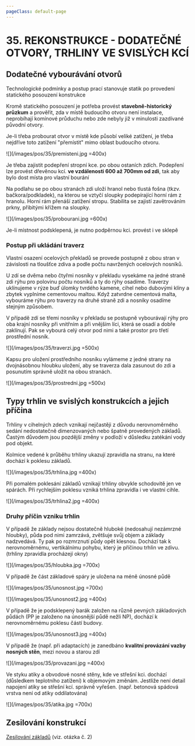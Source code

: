 ```yaml
---
pageClass: default-page
---
```


# 35. REKONSTRUKCE - DODATEČNÉ OTVORY, TRHLINY VE SVISLÝCH KCÍ

## Dodatečné vybourávání otvorů

Technologické podmínky a postup prací stanovuje statik po provedení statického posouzení konstrukce

Kromě statického posouzení je potřeba provést **stavebně-historický průzkum** a prověřit, zda v místě budoucího otvoru není instalace, neprobíhají komínové průduchu nebo zde nebyly již v minulosti zazdívané původní otvory.

Je-li třeba probourat otvor v místě kde působí veliké zatížení, je třeba nejdříve toto zatížení "přemístit" mimo oblast budoucího otvoru.

![](/images/pos/35/premisteni.jpg =400x)

Je třeba zajistit podepření stropní kce. po obou ostaních zdích. Podepření lze provést dřevěnou kcí. **ve vzdálenosti 600 až 700mm od zdi**, tak aby bylo dost místa pro vlastní bourání

Na podlahu se po obou stranách zdi uloží hranol nebo tlustá fošna (tkzv. bačkora/podkladek), na kterou se vztyčí sloupky podepírající horní rám z hranolu. Horní rám přenáší zatížení stropu. Stabilita se zajistí zavětrováním prkny, přibitými křížem na sloupky.

![](/images/pos/35/probourani.jpg =600x)

Je-li místnost podsklepená, je nutno podpěrnou kci. provést i ve sklepě

### Postup při ukládání traverz

Vlastní osazení ocelových překladů se provede postupně z obou stran v závislosti na tloušťce zdiva a podle počtu navržených ocelových nosníků.

U zdí se dvěma nebo čtyřmi nosníky v překladu vysekáme na jedné straně zdi rýhu pro polovinu počtu nosníků a ty do rýhy osadíme. Traverzy uklínujeme v rýze buď úlomky tvrdého kamene, cihel nebo dubovými klíny a zbytek vyplníme cementovou maltou. Když zatvrdne cementová malta, vybouráme rýhu pro traverzy na druhé straně zdi a nosníky osadíme stejným způsobem.

V případě zdí se třemi nosníky v překladu se postupně vybourávají rýhy pro oba krajní nosníky při vnitřním a při vnějším líci, která se osadí a dobře zaklínují. Pak se vybourá celý otvor pod nimi a také prostor pro třetí prostřední nosník.

![](/images/pos/35/traverzi.jpg =500x)

Kapsu pro uložení prostředního nosníku vylámeme z jedné strany na dvojnásobnou hloubku uložení, aby se traverza dala zasunout do zdi a posunutím správně uložit na obou stranách.

![](/images/pos/35/prostredni.jpg =500x)

## Typy trhlin ve svislých konstrukcích a jejich příčina

Trhliny v cihelných zdech vznikají nejčastěji z důvodu nerovnoměrného sedání nedostatečně dimenzovaných nebo špatně provedených základů. Častým důvodem jsou pozdější změny v podloží v důsledku zatékání vody pod objekt.

Kolmice vedené k průběhu trhliny ukazují zpravidla na stranu, na které dochází k poklesu základů.

![](/images/pos/35/trhlina.jpg =400x)

Při pomalém poklesání základů vznikají trhliny obvykle schodovitě jen ve spárách. Při rychlejším poklesu vzniká trhlina zpravidla i ve vlastní cihle.

![](/images/pos/35/trhlina2.jpg =400x)

### Druhy příčin vzniku trhlin

V případě že základy nejsou dostatečně hluboké (nedosahují nezámrzné hloubky), půda pod nimi zamrzává, zvětšuje svůj objem a základy nadzvedává. Ty pak po rozmrznutí půdy opět klesnou. Dochází tak k nerovnoměrnému, vertikálnímu pohybu, který je příčinou trhlin ve zdivu. (trhliny zpravidla procházejí okny)

![](/images/pos/35/hloubka.jpg =700x)

V případě že část základové spáry je uložena na méně únosné půdě

![](/images/pos/35/unosnost.jpg =700x)

![](/images/pos/35/unosnost2.jpg =400x)

V případě že je podsklepený barák založen na různě pevných základových půdách (PP je založeno na únosnější půdě nežli NP), dochází k nerovnoměrnému poklesu částí budovy.

![](/images/pos/35/unosnost3.jpg =400x)

V případě že (např. při adaptacích) je zanedbáno **kvalitní provázání vazby nosných stěn**, mezi novou a starou zdí

![](/images/pos/35/provazani.jpg =400x)

Ve styku atiky a obvodové nosné stěny, kde ve střešní kci. dochází (důsledkem teplotního zatížení) k objemovým změnám. Jestliže není detail napojení atiky se střešní kcí. správně vyřešen. (např. betonová spádová vrstva není od atiky oddilatována)

![](/images/pos/35/atika.jpg =700x)

## Zesilování konstrukcí

[Zesilování základů](/pos/2/#opravy-zakladu) (viz. otázka č. 2)